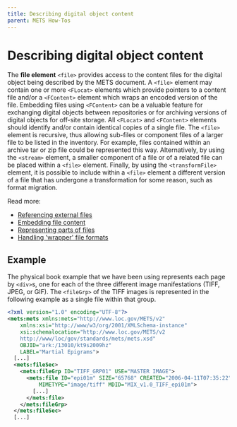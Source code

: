 ```yaml
---
title: Describing digital object content
parent: METS How-Tos
---
```

# Describing digital object content

The **file element** `<file>` provides access to the content files for the digital object being described by the METS document. A `<file>` element may contain one or more `<FLocat>` elements which provide pointers to a content file and/or a `<FContent>` element which wraps an encoded version of the file. Embedding files using `<FContent>` can be a valuable feature for exchanging digital objects between repositories or for archiving versions of digital objects for off-site storage. All `<FLocat>` and `<FContent>` elements should identify and/or contain identical copies of a single file. The `<file>` element is recursive, thus allowing sub-files or component files of a larger file to be listed in the inventory. For example, files contained within an archive tar or zip file could be represented this way. Alternatively, by using the `<stream>` element, a smaller component of a file or of a related file can be placed within a `<file>` element. Finally, by using the `<transformFile>` element, it is possible to include within a `<file>` element a different version of a file that has undergone a transformation for some reason, such as format migration.

Read more:

* [Referencing external files](FLocat.md)
* [Embedding file content](FContent.md)
* [Representing parts of files](stream.md)
* [Handling 'wrapper' file formats](transformFile.md)
## Example

The physical book example that we have been using represents each page by `<div>`s, one for each of the three different image manifestations (TIFF, JPEG, or GIF). The `<fileGrp>` of the TIFF images is represented in the following example as a single file within that group.

```xml
<?xml version="1.0" encoding="UTF-8"?>
<mets:mets xmlns:mets="http://www.loc.gov/METS/v2"
    xmlns:xsi="http://www/w3/org/2001/XMLSchema-instance"
    xsi:schemalocation="http://www.loc.gov/METS/v2
    http://www/loc/gov/standards/mets/mets.xsd"
    OBJID="ark:/13010/kt9s2009hz"
    LABEL="Martial Epigrams">
  [...]
  <mets:fileSec>
    <mets:fileGrp ID="TIFF_GRP01" USE="MASTER IMAGE">
      <mets:file ID="epi01m" SIZE="65768" CREATED="2006-04-11T07:35:22"
          MIMETYPE="image/tiff" MDID="MIX_v1.0_TIFF_epi01m">
        [...]
      </mets:file>
    </mets:fileGrp>
  </mets:fileSec>
  [...]
```
